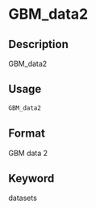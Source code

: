 # GBM_data2

## Description

GBM_data2

## Usage

```r
GBM_data2
```

## Format

GBM data 2

## Keyword

datasets

